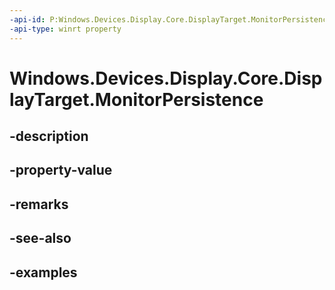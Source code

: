 ```yaml
---
-api-id: P:Windows.Devices.Display.Core.DisplayTarget.MonitorPersistence
-api-type: winrt property
---
```


<!-- Property syntax.
public DisplayTargetPersistence MonitorPersistence { get; }
-->

# Windows.Devices.Display.Core.DisplayTarget.MonitorPersistence

## -description

## -property-value

## -remarks

## -see-also

## -examples

